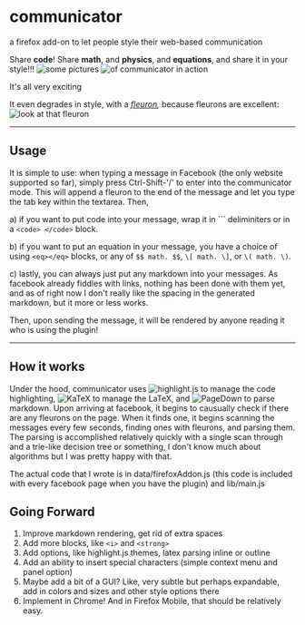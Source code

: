 # communicator
a firefox add-on to let people style their web-based communication

Share **code**! Share **math**, and **physics**, and **equations**,  and share it in your style!!!
![some pictures](http://dijitalelefan.com/projects/communicator/communicator1.jpg) ![of communicator in action](http://dijitalelefan.com/projects/communicator/communicator2.png)

It's all very exciting

It even degrades in style, with a *[fleuron](http://en.wikipedia.org/wiki/Fleuron_%28typography%29),* because fleurons are excellent: ![look at that fleuron](http://dijitalelefan.com/projects/communicator/communicator3.png)

***

Usage
---
It is simple to use: when typing a message in Facebook (the only website supported so far), simply press Ctrl-Shift-'/' to enter into the communicator mode. This will append a fleuron to the end of the message and let you type the tab key within the textarea. Then, 

a) if you want to put code into your message, wrap it in \`\`\` deliminiters or in a ```<code> </code>``` block.

b) if you want to put an equation in your message, you have a choice of using ```<eq></eq>``` blocks, or any of ```$$ math. $$```, ```\[ math. \]```, or ```\( math. \)```.

c) lastly, you can always just put any markdown into your messages. As facebook already fiddles with links, nothing has been done with them yet, and as of right now I don't really like the spacing in the generated markdown, but it more or less works.

Then, upon sending the message, it will be rendered by anyone reading it who is using the plugin!

***
How it works
---
Under the hood, communicator uses ![highlight.js](https://highlightjs.org/) to manage the code highlighting, ![KaTeX](http://khan.github.io/KaTeX/) to manage the LaTeX, and ![PageDown](https://code.google.com/p/pagedown/wiki/PageDown) to parse markdown. Upon arriving at facebook, it begins to causually check if there are any fleurons on the page. When it finds one, it begins scanning the messages every few seconds, finding ones with fleurons, and parsing them. The parsing is accomplished relatively quickly with a single scan through and a trie-like decision tree or something, I don't know much about algorithms but I was pretty happy with that. 

The actual code that I wrote is in data/firefoxAddon.js (this code is included with every facebook page when you have the plugin) and lib/main.js

Going Forward
---
1. Improve markdown rendering, get rid of extra spaces
2. Add more blocks, like ```<i>``` and ```<strong>```
3. Add options, like highlight.js themes, latex parsing inline or outline
4. Add an ability to insert special characters (simple context menu and panel option)
5. Maybe add a bit of a GUI? Like, very subtle but perhaps expandable, add in colors and sizes and other style options there
6. Implement in Chrome! And in Firefox Mobile, that should be relatively easy.
